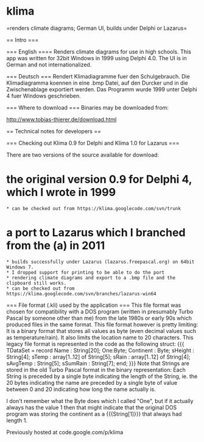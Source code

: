 # klima
=renders climate diagrams; German UI, builds under Delphi or Lazarus=

== Intro ===

=== English ====
Renders climate diagrams for use in high schools. This app was written for 32bit Windows in 1999 using Delphi 4.0. The UI is in German and not internationalized.

=== Deutsch ===
Rendert Klimadiagramme fuer den Schulgebrauch. 
Die Klimadiagramma koennen in eine .bmp Datei, auf den Durcker und in die Zwischenablage exportiert werden. Das Programm wurde 1999 unter Delphi 4 fuer Windows geschrieben.

=== Where to download ===
Binaries may be downloaded from:

http://www.tobias-thierer.de/download.html

== Technical notes for developers ==

=== Checking out Klima 0.9 for Delphi and Klima 1.0 for Lazarus ===

There are two versions of the source available for download:
  # the original version 0.9 for Delphi 4, which I wrote in 1999
    * can be checked out from https://klima.googlecode.com/svn/trunk
  # a port to Lazarus which I branched from the (a) in 2011
    * builds successfully under Lazarus (lazarus.freepascal.org) on 64bit Windows 7.
    * I dropped support for printing to be able to do the port
    * rendering climate diagrams and export to a .bmp file and the clipboard still works.
    * can be checked out from https://klima.googlecode.com/svn/branches/lazarus-win64

=== File format (.kli) used by the application ===
This file format was chosen for compatibility with a DOS program (written in presumably Turbo Pascal by someone other than me) from the late 1980s or early 90s which produced files in the same format. This file format however is pretty limiting: It is a binary format that stores all values as byte (even decimal values such as temperature/rain). It also limits the location name to 20 characters. This legacy file format is represented in the code as the following struct:
{{{
  TDataSet = record
               Name : String[20];
               One:Byte;
               Continent  : Byte;
               sHeight    : String[4];
               sTemp      : array[1..12] of String[5];
               sRain      : array[1..12] of String[4];
               sAvgTemp   : String[5];
               sSumRain   : String[7];
             end;
}}}
Note that Strings are stored in the old Turbo Pascal format in the binary representation: Each String is preceded by a single byte indicating the length of the String, ie. the 20 bytes indicating the name are preceded by a single byte of value between 0 and 20 indicating how long the name actually is.

I don't remember what the Byte does which I called "One", but if it actually always has the value 1 then that might indicate that the original DOS program was storing the continent as a {{{String[1]}}} that always had length 1.

Previously hosted at code.google.com/p/klima
